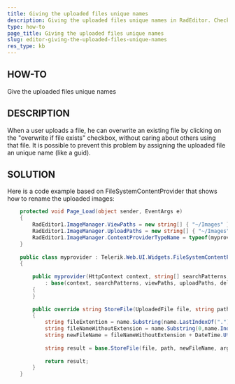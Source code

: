 ```yaml
---
title: Giving the uploaded files unique names
description: Giving the uploaded files unique names in RadEditor. Check it now!
type: how-to
page_title: Giving the uploaded files unique names
slug: editor-giving-the-uploaded-files-unique-names
res_type: kb
---
```



## HOW-TO
 Give the uploaded files unique names  
   
## DESCRIPTION
 When a user uploads a file, he can overwrite an existing file by clicking on the "overwrite if file exists" checkbox, without caring about others using that file. It is possible to prevent this problem by assigning the uploaded file an unique name (like a guid).  
   
## SOLUTION  
 Here is a code example based on FileSystemContentProvider that shows how to rename the uploaded images:  
   
````C#
    protected void Page_Load(object sender, EventArgs e) 
    { 
        RadEditor1.ImageManager.ViewPaths = new string[] { "~/Images" }; 
        RadEditor1.ImageManager.UploadPaths = new string[] { "~/Images" }; 
        RadEditor1.ImageManager.ContentProviderTypeName = typeof(myprovider).AssemblyQualifiedName; 
    } 
 
    public class myprovider : Telerik.Web.UI.Widgets.FileSystemContentProvider 
    { 
 
        public myprovider(HttpContext context, string[] searchPatterns, string[] viewPaths, string[] uploadPaths, string[] deletePaths, string selectedUrl, string selectedItemTag) 
            : base(context, searchPatterns, viewPaths, uploadPaths, deletePaths, selectedUrl, selectedItemTag) 
        { 
        } 
 
        public override string StoreFile(UploadedFile file, string path, string name, params string[] arguments) 
        { 
            string fileExtention = name.Substring(name.LastIndexOf(".")); 
            string fileNameWithoutExtension = name.Substring(0,name.IndexOf(".")); 
            string newFileName = fileNameWithoutExtension + DateTime.UtcNow.Ticks + fileExtention; 
 
            string result = base.StoreFile(file, path, newFileName, arguments); 
 
            return result; 
        } 
    }
````
 
   